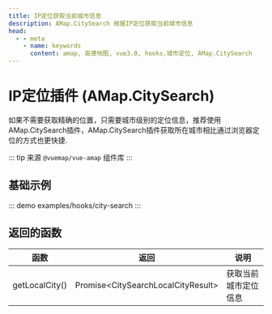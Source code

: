 ```yaml
---
title: IP定位获取当前城市信息
description: AMap.CitySearch 根据IP定位获取当前城市信息
head:
  - - meta
    - name: keywords
      content: amap, 高德地图, vue3.0, hooks,城市定位, AMap.CitySearch
---
```

# IP定位插件 (AMap.CitySearch)
如果不需要获取精确的位置，只需要城市级别的定位信息，推荐使用AMap.CitySearch插件，AMap.CitySearch插件获取所在城市相比通过浏览器定位的方式也更快捷.

::: tip
来源 ```@vuemap/vue-amap``` 组件库
:::

## 基础示例

::: demo
examples/hooks/city-search
:::

## 返回的函数
函数 | 返回                                   | 说明
---|--------------------------------------|---|
getLocalCity() | Promise\<CitySearchLocalCityResult\> | 获取当前城市定位信息

